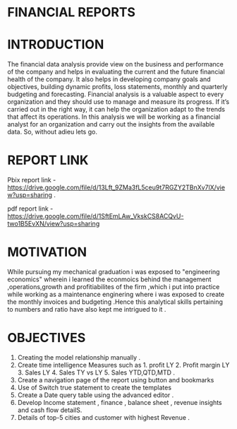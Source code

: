 # FINANCIAL REPORTS 
# INTRODUCTION 
The financial data analysis provide view on the business and performance of the company and helps in evaluating the current and the future financial health of the company. It also helps in developing company goals and objectives, building dynamic profits, loss statements, monthly and quarterly budgeting and forecasting. Financial analysis is a valuable aspect to every organization and they should use to manage and measure its progress. If it’s carried out in the right way, it can help the organization adapt to the trends that affect its operations.  In this analysis we will be working as a financial analyst for an organization and carry out the insights from the available data. So, without adieu lets go. 
# REPORT LINK 
Pbix report link - https://drive.google.com/file/d/13Lft_9ZMa3fL5ceu9t7RGZY2TBnXv7lX/view?usp=sharing . 

pdf report link - https://drive.google.com/file/d/1SftEmLAw_VkskCS8ACQvU-two1B5EvXN/view?usp=sharing

# MOTIVATION 
While pursuing my mechanical graduation i was exposed to "engineering economics" wherein i learned the econmoics behind the management ,operations,growth and profitiabilites of the firm ,which i put into practice while working as a maintenance enginering where i was exposed to create the monthly invoices and budgeting .Hence this analytical skills pertaining  to numbers and ratio have also kept me intrigued to it .

# OBJECTIVES 
1. Creating the model relationship manually . 
2. Create time intelligence Measures such as 1. profit LY 2. Profit margin LY 3. Sales LY 4. Sales TY vs LY 5. Sales YTD,QTD,MTD .
3. Create a navigation page of the report using button and bookmarks 
4. Use of Switch true statement to create the templates
5. Create a Date query table using the advanced editor .
6. Develop Income statement , finance , balance sheet , revenue insights and cash flow detailS. 
7. Details of top-5 cities and customer with highest Revenue . 

